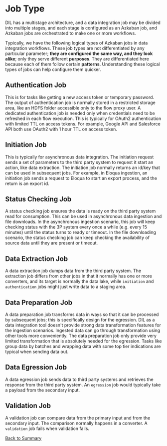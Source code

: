 # Job Type

DIL has a multistage architecture,
and a data integration job may be divided into multiple stages,
and each stage is configured as an Azkaban job, and Azkaban 
jobs are orchestrated to make one or more workflows. 

Typically, we have the following logical types of Azkaban jobs in 
data integration workflows. These job types are not differentiated by
any particular parameter; **they are configured the same way, and
they look alike**; only they serve different **purposes**. 
They are differentiated here because each of 
them follow certain **patterns**. Understanding these logical types 
of jobs can help configure them quicker. 

## Authentication Job

This is for tasks like getting a new access token 
or temporary password. The output of authentication job is normally
stored in a restricted storage area, like an HDFS folder accessible only
to the flow proxy user. A dedicated authentication job is needed only
when credentials need to be refreshed in each flow execution. This 
is typically for OAuth2 authentication with limited TTL on access tokens.
For example, Google API and Salesforce API both use OAuth2 
with 1 hour TTL on access token.  

## Initiation Job

This is typically for asynchronous data integration. 
The initiation request sends a set of parameters to the third party system
to request it start an action, like data extraction. The initiation job
normally returns an id/key that can be used in subsequent jobs. For
example, in Eloqua ingestion, an initiation job sends a request to Eloqua
to start an export process, and the return is an export id.    

## Status Checking Job

A status checking job ensures the data is
ready on the third party system read for consumption. This can be
used in asynchronous data ingestion and file downloads. In the asynchronous
ingestion scenario, this job will keep checking status with the 3P system
every once a while (e.g. every 15 minutes) until the status turns to 
ready or timeout. In the file downloading scenario, the status checking
job can keep checking the availability of source data until they are 
present or timeout.  

## Data Extraction Job

A data extraction job dumps data from the third
party system. The extraction job differs from other jobs in that it normally
has one or more converters, and its target is normally the data lake, while 
`initiation` and `authentication` jobs might just write data to a staging 
area. 

## Data Preparation Job

A data preparation job transforms data in ways 
so that it can be processed by subsequent jobs; this is specifically design for 
the egression. DIL as a data integration tool doesn't provide strong 
data transformation features for the ingestion scenarios. Ingested data can go
through transformation using other tools more conveniently. The data preparation
job only provide very limited transformation that is absolutely needed for
the egression. Tasks like group data by batches and wrapping data with some top
tier indications are typical when sending data out.   

## Data Egression Job

A data egression job sends data to third party systems
and retrieves the response from the third party system. An `egression` job would typically 
take a payload from the secondary input. 

## Validation Job

A validation job can compare data from the primary input and
from the secondary input. The comparison normally happens in a converter. A `validation`
job fails when validation fails.

[Back to Summary](summary.md#job-type) 